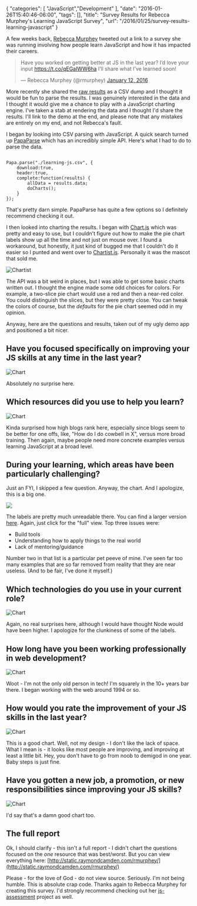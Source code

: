 {
   "categories": [
      "JavaScript","Development"
   ],
   "date": "2016-01-26T15:40:46-06:00",
   "tags": [],
   "title": "Survey Results for Rebecca Murphey's Learning JavaScript Survey",
   "url": "/2016/01/25/survey-results-learning-javascript"
}

A few weeks back, [Rebecca Murphey](http://t.co/w58cLHiW3H) tweeted out a link to a survey she was running involving how people learn JavaScript and how it has impacted their careers.

<blockquote class="twitter-tweet" lang="en"><p lang="en" dir="ltr">Have you worked on getting better at JS in the last year? I’d love your input <a href="https://t.co/qEGaIWW6ha">https://t.co/qEGaIWW6ha</a> I’ll share what I’ve learned soon!</p>&mdash; Rebecca Murphey (@rmurphey) <a href="https://twitter.com/rmurphey/status/686970717494104064">January 12, 2016</a></blockquote>
<script async src="//platform.twitter.com/widgets.js" charset="utf-8"></script>

More recently she shared the [raw results](https://gist.github.com/rmurphey/9d154a005f46f37d2b91) as a CSV dump and I thought it would be fun to parse the results. I was genuinely interested in the data and I thought it would give me a chance to play with a JavaScript charting engine. I've taken a stab at rendering the data and I thought I'd share the results. I'll link to the demo at the end, and please note that any mistakes are entirely on my end, and not Rebecca's fault.

I began by looking into CSV parsing with JavaScript. A quick search turned up [PapaParse](http://papaparse.com/) which has an incredibly simple API. Here's what I had to do to parse the data.

<pre><code class="language-javascript">
Papa.parse("./learning-js.csv", {
	download:true,
	header:true,
	complete:function(results) {
		allData = results.data;
		doCharts();
	}	
});
</code></pre>

That's pretty darn simple. PapaParse has quite a few options so I definitely recommend checking it out. 

I then looked into charting the results. I began with [Chart.js](http://www.chartjs.org/) which was pretty and easy to use, but I couldn't figure out how to make the pie chart labels show up all the time and not just on mouse over. I found a workaround, but honestly, it just kind of bugged me that I couldn't do it easier so I punted and went over to [Chartist.js](http://gionkunz.github.io/chartist-js/index.html). Personally it was the mascot that sold me.

![Chartist](/images/2016/01/chartist.png)

The API was a bit weird in places, but I was able to get some basic charts written out. I thought the engine made some odd choices for colors. For example, a two-slice pie chart would use a red and then a near-red color. You could distinguish the slices, but they were pretty close. You can tweak the colors of course, but the *defaults* for the pie chart seemed odd in my opinion.

Anyway, here are the questions and results, taken out of my ugly demo app and positioned a bit nicer.

Have you focused specifically on improving your JS skills at any time in the last year?
--

![Chart](/images/2016/01/survey1.png)

Absolutely no surprise here.

Which resources did you use to help you learn?
--
![Chart](/images/2016/01/survey2a.png)

Kinda surprised how high blogs rank here, especially since blogs seem to be better for one offs, like, "How do I do cowbell in X", versus more broad training. Then again, maybe people need more concrete examples versus learning JavaScript at a broad level.


During your learning, which areas have been particularly challenging?
--

Just an FYI, I skipped a few question. Anyway, the chart. And I apologize, this is a big one. 

<img src="/images/2016/01/survey3a.png" target="_new"></a>

The labels are pretty much unreadable there. You can find a larger version [here](/images/2016/01/survey3_big.png). Again, just click for the "full" view. Top three issues were:

* Build tools
* Understanding how to apply things to the real world
* Lack of mentoring/guidance

Number two in that list is a particular pet peeve of mine. I've seen far too many examples that are so far removed from reality that they are near useless. (And to be fair, I've done it myself.)

Which technologies do you use in your current role?
--

![Chart](/images/2016/01/survey4.png)

Again, no real surprises here, although I would have thought Node would have been higher. I apologize for the clunkiness of some of the labels. 

How long have you been working professionally in web development?
--

![Chart](/images/2016/01/survey5.png)

Woot - I'm not the only old person in tech! I'm squarely in the 10+ years bar there. I began working with the web around 1994 or so. 

How would you rate the improvement of your JS skills in the last year?
--

![Chart](/images/2016/01/survey6.png)

This is a good chart. Well, not my design - I don't like the lack of space. What I mean is - it looks like most people are improving, and improving at least a little bit. Hey, you don't have to go from noob to demigod in one year. Baby steps is just fine.

Have you gotten a new job, a promotion, or new responsibilities since improving your JS skills?
--

![Chart](/images/2016/01/survey7.png)

I'd say that's a damn good chart too. 

The full report
--

Ok, I should clarify - this isn't a full report - I didn't chart the questions focused on the *one* resource that was best/worst. But you can view everything here: [http://static.raymondcamden.com/rmurphey/](http://static.raymondcamden.com/rmurphey/)

Please - for the love of God - do not view source. Seriously. I'm not being humble. This is absolute crap code. Thanks again to Rebecca Murphey for creating this survey. I'd strongly recommend checking out her [js-assessment](https://github.com/rmurphey/js-assessment) project as well.
